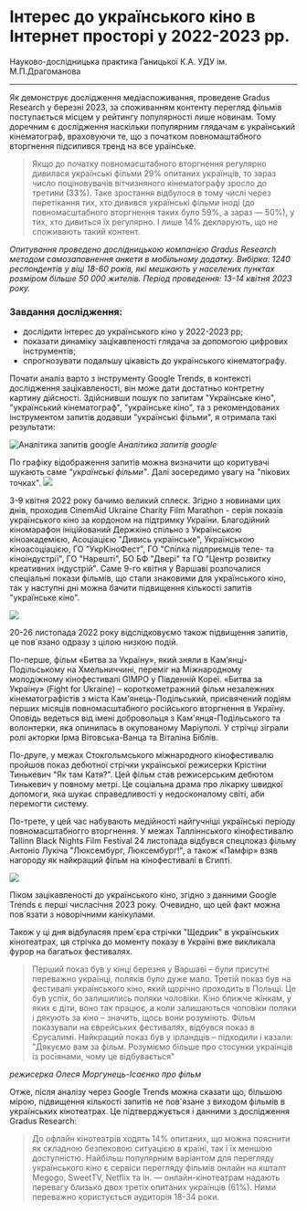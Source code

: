 # Інтерес до українського кіно в Інтернет просторі у 2022-2023 рр.
Науково-дослідницька практика Ганицької К.А. УДУ ім. М.П.Драгоманова 
_________________
Як демонструє дослідження медіаспоживання, проведене Gradus Research у березні 2023, за споживанням контенту перегляд фільмів поступається місцем у рейтингу популярності лише новинам.
Тому доречним є дослідження наскільки популярним глядачам є український кінематограф, враховуючи те, що з початком повномаштабного вторгнення підсилився тренд на все ураїнське. 

>Якщо до початку повномасштабного вторгнення регулярно дивилася українські фільми 29% опитаних українців, то зараз число поціновувачів вітчизняного кінематографу зросло до третини (33%). Таке зростання відбулося в тому числі через перетікання тих, хто дивився українські фільми іноді (до повномасштабного вторгнення таких було 59%, а зараз — 50%), у тих, хто дивиться їх регулярно. І лише 14% декларують, що не споживають такий контент.

*Опитування проведено дослідницькою компанією Gradus Research методом самозаповнення анкети в мобільному додатку. Вибірка: 1240 респондентів у віці 18-60 років, які мешкають у населених пунктах розміром більше 50 000 жителів. Період проведення: 13-14 квітня 2023 року.*

### Завдання дослідження: 
- дослідити інтерес до українського кіно у 2022-2023 рр;
- показати динаміку зацікавленості глядача за допомогою цифрових інструментів;
- спрогнозувати подальшу цікавість до українського кінематографу.

Почати аналіз варто з інструменту Google Trends, в контексті дослідження зацікавленості, він може дати достатньо контретну картину дійсності.
Здійснивши пошук по запитам "Українське кіно", "український кінематограф", "українське кіно", та з рекомендованих інструментом запитів додавши "українські фільми", я отримала такі результати: 

![*Аналітика запитів google*](https://github.com/HanytskaKateryna/Interest-in-Ukrainian-cinema-in-the-Internet-space-in-2022-2023./blob/main/%D0%97%D0%BD%D1%96%D0%BC%D0%BE%D0%BA%20%D0%B5%D0%BA%D1%80%D0%B0%D0%BD%D0%B0%202023-11-28%20%D0%BE%2013.22.29.png)
*Аналітика запитів google*

По графіку відображення запитів можна визначити що коритувачі шукають саме *"українські фільми"*. Далі зосередимо увагу на "пікових точках".
![](https://github.com/HanytskaKateryna/Interest-in-Ukrainian-cinema-in-the-Internet-space-in-2022-2023./blob/main/%D0%97%D0%BD%D1%96%D0%BC%D0%BE%D0%BA%20%D0%B5%D0%BA%D1%80%D0%B0%D0%BD%D0%B0%202023-11-28%20%D0%BE%2013.29.01.png)

3-9 квітня 2022 року бачимо великий сплеск. Згідно з новинами цих днів, проходив CinemAid Ukraine Charity Film Marathon - серія показів українського кіно за кордоном на підтримку України. Благодійний кіномарафон ініційований Держкіно спільно з Українською кіноакадемією, Асоціацією "Дивись українське", Українською кіноасоціацією, ГО "УкрКіноФест", ГО "Спілка підприємців теле- та кіноіндустрії", ГО "Нарешті", БО БФ "Двері" та ГО "Центр розвитку креативних індустрій". 
Саме 9-го квітня у Варшаві розпочалися спеціальні покази фільмів, що стали знаковими для українського кіно, так у наступні дні можна бачити підвищення кількості запитів "українське кіно". 

![](https://github.com/HanytskaKateryna/Interest-in-Ukrainian-cinema-in-the-Internet-space-in-2022-2023./blob/main/%D0%97%D0%BD%D1%96%D0%BC%D0%BE%D0%BA%20%D0%B5%D0%BA%D1%80%D0%B0%D0%BD%D0%B0%202023-11-28%20%D0%BE%2014.31.28.png)

20-26 листопада 2022 року відслідковуємо також підвищення запитів, це пов`язано одразу з цілою низкою подій. 

По-перше, фільм «Битва за Україну», який зняли в Кам’янці-Подільському на Хмельниччині, переміг на Міжнародному молодіжному кінофестивалі GIMPO у Південній Кореї. «Битва за Україну» (Fight for Ukraine) – короткометражний фільм незалежних кінематографістів з міста Кам'янець-Подільський, присвячений подіям перших місяців повномасштабного російського вторгнення в Україну. Оповідь ведеться від імені добровольця з Кам'янця-Подільського та волонтерки, яка опинилась в окупованому Маріуполі. У стрічці зіграли ролі акторки Ірма Вітовська-Ванца та Віталіна Біблів.

По-друге, у межах Стокгольмського міжнародного кінофестивалю пройшов показ дебютної стрічки української режисерки Крістіни Тинькевич "Як там Катя?". Цей фільм став режисерським дебютом Тинькевич у повному метрі. Це соціальна драма про лікарку швидкої допомоги, яка шукає справедливості у недосконалому світі, аби перемогти систему.

По-трете, у цей час набувають медійності найгучніші українські періоду повномасштабногго вторгнення. У межах Талліннського кінофестивалю Tallinn Black Nights Film Festival 24 листопада відбувся спецпоказ фільму Антоніо Лукіча "Люксембург, Люксембург!", а також «Памфір» взяв нагороду як найкращий фільм на кінофестивалі в Єгипті. 

![](https://github.com/HanytskaKateryna/Interest-in-Ukrainian-cinema-in-the-Internet-space-in-2022-2023./blob/main/%D0%97%D0%BD%D1%96%D0%BC%D0%BE%D0%BA%20%D0%B5%D0%BA%D1%80%D0%B0%D0%BD%D0%B0%202023-11-28%20%D0%BE%2015.12.37.png)

Піком зацікавленості до українського кіно, згідно з данними Google Trends є перші числасічня 2023 року. Очевидно, що цей факт можна пов`язати з новорічними канікулами. 

Також у ці дня відбуласяя прем`єра стрічки "Щедрик" в українських кінотеатрах, ця стрічка до моменту показу в Україні вже викликала фурор на багатьох фестивалях. 
>Перший показ був у кінці березня у Варшаві – були присутні переважно українці, поляків було дуже мало. Третій показ був на фестивалі українського кіно, який щорічно проходить в Польщі. Це був успіх, бо залишились поляки чоловіки. Кіно ближче жінкам, у яких є діти, воно так працює, а коли залишаються чоловіки поляки і дякують за кіно – значить, щось вони розуміють. Фільм показували на єврейських фестивалях, відбувся показ в Єрусалимі. Найкращий показ був у ірландців – підходили і казали: "Дякуємо вам за фільм. Розуміємо більше про стосунки українців із росіянами, чому це відбувається"

*режисерка Олеся Моргунець-Ісаєнко про фільм*

Отже, після аналізу через Google Trends можна сказати що, більшою мірою, підвищення кількості запитів не пов`язане з виходом фільмів в українських кінотеатрах. Це підтверджується і данними з дослідження Gradus Research: 

>До офлайн кінотеатрів ходять 14% опитаних, що можна пояснити як складною безпековою ситуацією в країні, так і їх меншою доступністю.
>Найбільш популярним варіантом для перегляду українського кіно є сервіси перегляду фільмів онлайн на кшталт Megogo, SweetTV, Netflix та ін. — онлайн-кінотеатрам надають перевагу близько двох третіх опитаних українців (61%). Ними переважно користується аудиторія 18-34 роки.

